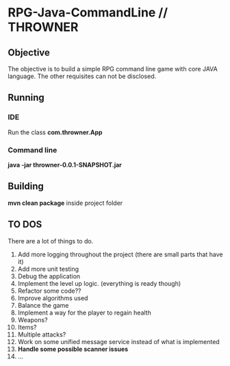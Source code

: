 # RPG-Java-CommandLine // THROWNER

## Objective
  The objective is to build a simple RPG command line game with core JAVA language. The other requisites can not be disclosed.

## Running

### IDE
  Run the class **com.throwner.App**
  
### Command line
  **java -jar throwner-0.0.1-SNAPSHOT.jar**
  
## Building 
 **mvn clean package** inside project folder
 
## TO DOS

There are a lot of things to do.
  1. Add more logging throughout the project (there are small parts that have it)
  2. Add more unit testing
  3. Debug the application
  4. Implement the level up logic. (everything is ready though)
  5. Refactor some code??
  6. Improve algorithms used
  7. Balance the game
  8. Implement a way for the player to regain health
  9. Weapons?
  10. Items?
  11. Multiple attacks?
  12. Work on some unified message service instead of what is implemented
  13. **Handle some possible scanner issues**
  14. ...
  
